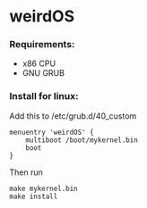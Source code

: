 # weirdOS

### Requirements:
  * x86 CPU
  * GNU GRUB
### Install for linux:
Add this to /etc/grub.d/40_custom
```
menuentry 'weirdOS' {
    multiboot /boot/mykernel.bin
    boot
}
```
Then run
```
make mykernel.bin
make install
```
